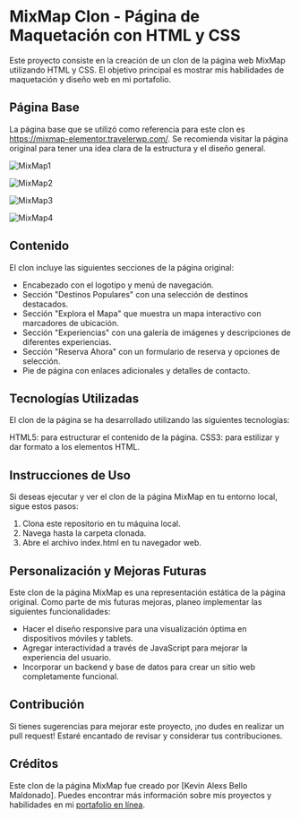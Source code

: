# MixMap Clon - Página de Maquetación con HTML y CSS
Este proyecto consiste en la creación de un clon de la página web MixMap utilizando HTML y CSS. El objetivo principal es mostrar mis habilidades de maquetación y diseño web en mi portafolio.

## Página Base
La página base que se utilizó como referencia para este clon es https://mixmap-elementor.travelerwp.com/. Se recomienda visitar la página original para tener una idea clara de la estructura y el diseño general.

![MixMap1](https://github.com/kevin-alexis/Maquetado-de-pagina-mixmap/assets/77393819/5f82c7c4-27e9-47bf-8e6b-f3f5cb0dbdb1)

![MixMap2](https://github.com/kevin-alexis/Maquetado-de-pagina-mixmap/assets/77393819/faffdd82-642f-4542-9bfb-e04455508e9e)

![MixMap3](https://github.com/kevin-alexis/Maquetado-de-pagina-mixmap/assets/77393819/45e57ecd-040f-40a0-8b0b-1518f793323a)

![MixMap4](https://github.com/kevin-alexis/Maquetado-de-pagina-mixmap/assets/77393819/0a33d475-aa52-44d5-8a48-a36fd805f524)


## Contenido
El clon incluye las siguientes secciones de la página original:

- Encabezado con el logotipo y menú de navegación.
- Sección "Destinos Populares" con una selección de destinos destacados.
- Sección "Explora el Mapa" que muestra un mapa interactivo con marcadores de ubicación.
- Sección "Experiencias" con una galería de imágenes y descripciones de diferentes experiencias.
- Sección "Reserva Ahora" con un formulario de reserva y opciones de selección.
- Pie de página con enlaces adicionales y detalles de contacto.

## Tecnologías Utilizadas
El clon de la página se ha desarrollado utilizando las siguientes tecnologías:

HTML5: para estructurar el contenido de la página.
CSS3: para estilizar y dar formato a los elementos HTML.

## Instrucciones de Uso
Si deseas ejecutar y ver el clon de la página MixMap en tu entorno local, sigue estos pasos:

1. Clona este repositorio en tu máquina local.
2. Navega hasta la carpeta clonada.
3. Abre el archivo index.html en tu navegador web.

## Personalización y Mejoras Futuras
Este clon de la página MixMap es una representación estática de la página original. Como parte de mis futuras mejoras, planeo implementar las siguientes funcionalidades:

- Hacer el diseño responsive para una visualización óptima en dispositivos móviles y tablets.
- Agregar interactividad a través de JavaScript para mejorar la experiencia del usuario.
- Incorporar un backend y base de datos para crear un sitio web completamente funcional.

## Contribución
Si tienes sugerencias para mejorar este proyecto, ¡no dudes en realizar un pull request! Estaré encantado de revisar y considerar tus contribuciones.

## Créditos
Este clon de la página MixMap fue creado por [Kevin Alexs Bello Maldonado]. Puedes encontrar más información sobre mis proyectos y habilidades en mi [portafolio en línea](https://kevin-alexis.github.io/).
